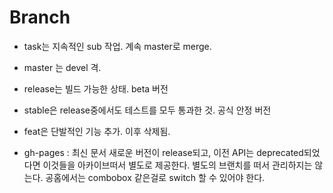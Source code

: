 # Branch
* task는 지속적인 sub 작업. 계속 master로 merge.
* master 는 devel 격.
* release는 빌드 가능한 상태. beta 버전
* stable은 release중에서도 테스트를 모두 통과한 것. 공식 안정 버전
* feat은 단발적인 기능 추가. 이후 삭제됨.

* gh-pages : 최신 문서
새로운 버전이 release되고, 이전 API는 deprecated되었다면 이것들을 아카이브떠서 별도로 제공한다. 별도의 브랜치를 떠서 관리하지는 않는다.
공홈에서는 combobox 같은걸로 switch 할 수 있어야 한다.
